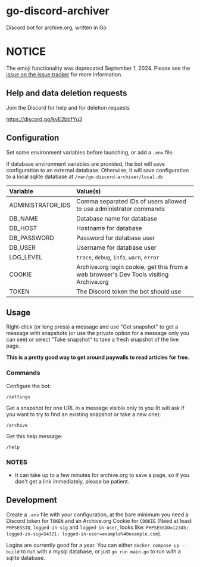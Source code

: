 # go-discord-archiver

Discord bot for archive.org, written in Go

# NOTICE

The emoji functionality was deprecated September 1, 2024. Please see the
[issue on the issue tracker](https://github.com/tyzbit/go-discord-archiver/issues/38)
for more information.

## Help and data deletion requests

Join the Discord for help and for deletion requests

https://discord.gg/kvE2bbfYu3

## Configuration

Set some environment variables before launching, or add a `.env` file.

If database environment variables are provided, the bot will save configuration to an external database.
Otherwise, it will save configuration to a local sqlite database at `/var/go-discord-archiver/local.db`

| Variable          | Value(s)                                                                               |
| :---------------- | :------------------------------------------------------------------------------------- |
| ADMINISTRATOR_IDS | Comma separated IDs of users allowed to use administrator commands                     |
| DB_NAME           | Database name for database                                                             |
| DB_HOST           | Hostname for database                                                                  |
| DB_PASSWORD       | Password for database user                                                             |
| DB_USER           | Username for database user                                                             |
| LOG_LEVEL         | `trace`, `debug`, `info`, `warn`, `error`                                              |
| COOKIE            | Archive.org login cookie, get this from a web browser's Dev Tools visiting Archive.org |
| TOKEN             | The Discord token the bot should use                                                   |

## Usage

Right-click (or long press) a message and use "Get snapshot" to get a message with snapshots (or use the private option for a message only you can see) or select "Take snapshot" to take a fresh snapshot of the live page.

**This is a pretty good way to get around paywalls to read articles for free.**

### Commands

Configure the bot:

`/settings`

Get a snapshot for one URL in a message visible only to you (It will ask if you want to try to find an existing snapshot or take a new one):

`/archive`

Get this help message:

`/help`

### NOTES

- It can take up to a few minutes for archive.org to save a page, so if you don't get a link immediately, please be patient.

## Development

Create a `.env` file with your configuration, at the bare minimum you need
a Discord token for `TOKEN` and an Archive.org Cookie for `COOKIE` (Need at least `PHPSESSID`, `logged-in-sig` and `logged-in-user`, looks like: `PHPSESSID=12345; logged-in-sig=54321; logged-in-user=example%40example.com`).

Logins are currently good for a year.
You can either `docker compose up --build` to run with a mysql database, or just `go run main.go` to run with a sqlite database.
